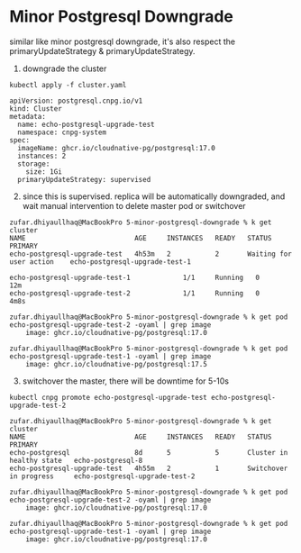 # Minor Postgresql Downgrade

similar like minor postgresql downgrade, it's also respect the primaryUpdateStrategy & primaryUpdateStrategy.

1. downgrade the cluster
```
kubectl apply -f cluster.yaml

apiVersion: postgresql.cnpg.io/v1
kind: Cluster
metadata:
  name: echo-postgresql-upgrade-test
  namespace: cnpg-system
spec:
  imageName: ghcr.io/cloudnative-pg/postgresql:17.0
  instances: 2
  storage:
    size: 1Gi
  primaryUpdateStrategy: supervised
```
2. since this is supervised. replica will be automatically downgraded, and wait manual intervention to delete master pod or switchover
```
zufar.dhiyaullhaq@MacBookPro 5-minor-postgresql-downgrade % k get cluster
NAME                           AGE     INSTANCES   READY   STATUS                     PRIMARY
echo-postgresql-upgrade-test   4h53m   2           2       Waiting for user action    echo-postgresql-upgrade-test-1

echo-postgresql-upgrade-test-1             1/1     Running   0          12m
echo-postgresql-upgrade-test-2             1/1     Running   0          4m8s

zufar.dhiyaullhaq@MacBookPro 5-minor-postgresql-downgrade % k get pod echo-postgresql-upgrade-test-2 -oyaml | grep image
    image: ghcr.io/cloudnative-pg/postgresql:17.0

zufar.dhiyaullhaq@MacBookPro 5-minor-postgresql-downgrade % k get pod echo-postgresql-upgrade-test-1 -oyaml | grep image
    image: ghcr.io/cloudnative-pg/postgresql:17.5
```
3. switchover the master, there will be downtime for 5-10s
```
kubectl cnpg promote echo-postgresql-upgrade-test echo-postgresql-upgrade-test-2

zufar.dhiyaullhaq@MacBookPro 5-minor-postgresql-downgrade % k get cluster                                                                   
NAME                           AGE     INSTANCES   READY   STATUS                     PRIMARY
echo-postgresql                8d      5           5       Cluster in healthy state   echo-postgresql-8
echo-postgresql-upgrade-test   4h55m   2           1       Switchover in progress     echo-postgresql-upgrade-test-2

zufar.dhiyaullhaq@MacBookPro 5-minor-postgresql-downgrade % k get pod echo-postgresql-upgrade-test-2 -oyaml | grep image
    image: ghcr.io/cloudnative-pg/postgresql:17.0

zufar.dhiyaullhaq@MacBookPro 5-minor-postgresql-downgrade % k get pod echo-postgresql-upgrade-test-1 -oyaml | grep image
    image: ghcr.io/cloudnative-pg/postgresql:17.0
```
